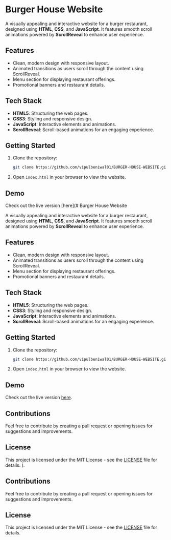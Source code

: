 # Burger House Website

A visually appealing and interactive website for a burger restaurant, designed using **HTML**, **CSS**, and **JavaScript**. It features smooth scroll animations powered by **ScrollReveal** to enhance user experience.

## Features

- Clean, modern design with responsive layout.
- Animated transitions as users scroll through the content using ScrollReveal.
- Menu section for displaying restaurant offerings.
- Promotional banners and restaurant details.

## Tech Stack

- **HTML5**: Structuring the web pages.
- **CSS3**: Styling and responsive design.
- **JavaScript**: Interactive elements and animations.
- **ScrollReveal**: Scroll-based animations for an engaging experience.

## Getting Started

1. Clone the repository:
   ```bash
   git clone https://github.com/vipulbeniwal01/BURGER-HOUSE-WEBSITE.git
2. Open `index.html` in your browser to view the website.

## Demo

Check out the live version [here](# Burger House Website

A visually appealing and interactive website for a burger restaurant, designed using **HTML**, **CSS**, and **JavaScript**. It features smooth scroll animations powered by **ScrollReveal** to enhance user experience.

## Features

- Clean, modern design with responsive layout.
- Animated transitions as users scroll through the content using ScrollReveal.
- Menu section for displaying restaurant offerings.
- Promotional banners and restaurant details.

## Tech Stack

- **HTML5**: Structuring the web pages.
- **CSS3**: Styling and responsive design.
- **JavaScript**: Interactive elements and animations.
- **ScrollReveal**: Scroll-based animations for an engaging experience.

## Getting Started

1. Clone the repository:
   ```bash
   git clone https://github.com/vipulbeniwal01/BURGER-HOUSE-WEBSITE.git
2. Open `index.html` in your browser to view the website.

## Demo

Check out the live version [here](https://vipulbeniwal01.github.io/BURGER-HOUSE-WEBSITE/#event).

## Contributions

Feel free to contribute by creating a pull request or opening issues for suggestions and improvements.

## License

This project is licensed under the MIT License - see the [LICENSE](LICENSE) file for details.
).

## Contributions

Feel free to contribute by creating a pull request or opening issues for suggestions and improvements.

## License

This project is licensed under the MIT License - see the [LICENSE](LICENSE) file for details.
